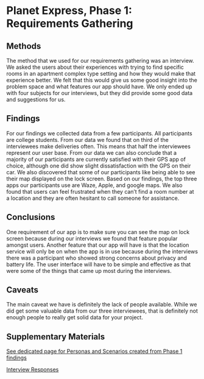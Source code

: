 # Planet Express, Phase 1: Requirements Gathering

## Methods
  The method that we used for our requirements gathering was an interview. We asked the users about their experiences with trying to find specific rooms in an apartment complex type setting and how they would make that experience better. We felt that this would give us some good insight into the problem space and what features our app should have. We only ended up with four subjects for our interviews, but they did provide some good data and suggestions for us.


## Findings
  For our findings we collected data from a few participants. All participants are college students. From our data we found that on third of the interviewees make deliveries often. This means that half the interviewees represent our user base. From our data we can also conclude that a majority of our participants are currently satisfied with their GPS app of choice, although one did show slight dissatisfaction with the GPS on their car. We also discovered that some of our participants like being able to see their map displayed on the lock screen. Based on our findings, the top three apps our participants use are Waze, Apple, and google maps. We also found that users can feel frustrated when they can’t find a room number at a location and they are often hesitant to call someone for assistance. 


## Conclusions
  One requirement of our app is to make sure you can see the map on lock screen because during our interviews we found that feature popular amongst users. Another feature that our app will have is that the location service will only be on when the app is in use because during the interviews there was a participant who showed strong concerns about privacy and battery life. The user interface will have to be simple and effective as that were some of the things that came up most during the interviews.


## Caveats
 The main caveat we have is definitely the lack of people available. While we did get some valuable data from our three interviewees, that is definitely not enough people to really get solid data for your project.


## Supplementary Materials

[See dedicated page for Personas and Scenarios created from Phase 1 findings](../personas-scenarios.md)

[Interview Responses](https://docs.google.com/document/d/1riMvnvj5Ehk-IYCeyMVJXuDg1JSJVpPagB_y7crduDo/edit?usp=sharing)
